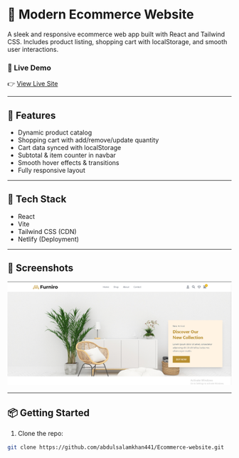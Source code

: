 # 🛒 Modern Ecommerce Website

A sleek and responsive ecommerce web app built with React and Tailwind CSS. Includes product listing, shopping cart with localStorage, and smooth user interactions.

### 🔗 Live Demo
👉 [View Live Site](https://askweb10.netlify.app/)

---

## 🚀 Features

- Dynamic product catalog
- Shopping cart with add/remove/update quantity
- Cart data synced with localStorage
- Subtotal & item counter in navbar
- Smooth hover effects & transitions
- Fully responsive layout

---

## 🧰 Tech Stack

- React
- Vite
- Tailwind CSS (CDN)
- Netlify (Deployment)

---

## 📸 Screenshots

![App Screenshot](./src/screenshots.PNG)

---

## 📦 Getting Started

1. Clone the repo:
```bash
git clone https://github.com/abdulsalamkhan441/Ecommerce-website.git
```

